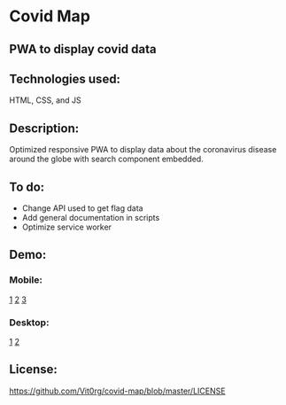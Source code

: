 # Covid Map
## PWA to display covid data

## Technologies used:
HTML, CSS, and JS

## Description:
Optimized responsive PWA to display data about the coronavirus disease around
the globe with search component embedded.

## To do:
- Change API used to get flag data
- Add general documentation in scripts
- Optimize service worker

## Demo:
### Mobile:
[1](https://github.com/Vit0rg/covid-panel/blob/master/demo/mobile_1.png)
[2](https://github.com/Vit0rg/covid-panel/blob/master/demo/mobile_2.png)
[3](https://github.com/Vit0rg/covid-panel/blob/master/demo/mobile_3.png)

### Desktop:
[1](https://github.com/Vit0rg/covid-panel/blob/master/demo/desktop_1.png)
[2](https://github.com/Vit0rg/covid-panel/blob/master/demo/desktop_2.png)

## License:
https://github.com/Vit0rg/covid-map/blob/master/LICENSE
